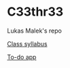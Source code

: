 # C33thr33
Lukas Malek's repo

[Class syllabus](https://github.com/green-fox-academy/chama-retros-syllabus "Chama retros syllabus")

[To-do app](https://github.com/C33thr33/todo-app "Week 04 project")
